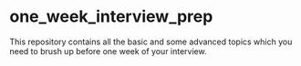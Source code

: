 # one_week_interview_prep
This repository contains all the basic and some advanced topics which you need to brush up before one week of your interview.
